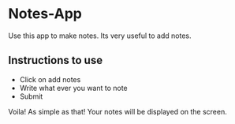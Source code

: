 # Notes-App

Use this app to make notes. Its very useful to add notes.

## Instructions to use

- Click on add notes
- Write what ever you want to note
- Submit

Voila! As simple as that! Your notes will be displayed on the screen.
